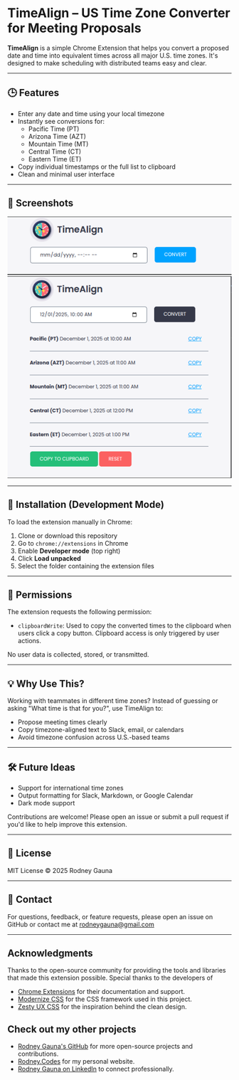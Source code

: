 # TimeAlign – US Time Zone Converter for Meeting Proposals

**TimeAlign** is a simple Chrome Extension that helps you convert a proposed date and time into equivalent times across all major U.S. time zones. It's designed to make scheduling with distributed teams easy and clear.

---

## 🕒 Features

- Enter any date and time using your local timezone
- Instantly see conversions for:
  - Pacific Time (PT)
  - Arizona Time (AZT)
  - Mountain Time (MT)
  - Central Time (CT)
  - Eastern Time (ET)
- Copy individual timestamps or the full list to clipboard
- Clean and minimal user interface

---

## 📸 Screenshots

![TimeAlign Screenshot - Launch](screenshots/TimeAlign_01.png)
![TimeAlign Screenshot - Converted Times](screenshots/TimeAlign_02.png)

---

## 🚀 Installation (Development Mode)

To load the extension manually in Chrome:

1. Clone or download this repository
2. Go to `chrome://extensions` in Chrome
3. Enable **Developer mode** (top right)
4. Click **Load unpacked**
5. Select the folder containing the extension files

---

## 🔐 Permissions

The extension requests the following permission:

- `clipboardWrite`: Used to copy the converted times to the clipboard when users click a copy button. Clipboard access is only triggered by user actions.

No user data is collected, stored, or transmitted.

---

## 💡 Why Use This?

Working with teammates in different time zones? Instead of guessing or asking "What time is that for you?", use TimeAlign to:

- Propose meeting times clearly
- Copy timezone-aligned text to Slack, email, or calendars
- Avoid timezone confusion across U.S.-based teams

---

## 🛠️ Future Ideas

- Support for international time zones
- Output formatting for Slack, Markdown, or Google Calendar
- Dark mode support

Contributions are welcome! Please open an issue or submit a pull request if you'd like to help improve this extension.

---

## 📃 License

MIT License
© 2025 Rodney Gauna

---

## 📧 Contact

For questions, feedback, or feature requests, please open an issue on GitHub or contact me at <rodneygauna@gmail.com>

---

## Acknowledgments

Thanks to the open-source community for providing the tools and libraries that made this extension possible. Special thanks to the developers of

- [Chrome Extensions](https://developer.chrome.com/docs/extensions/mv3/getstarted/) for their documentation and support.
- [Modernize CSS](https://modernizecss.com/) for the CSS framework used in this project.
- [Zesty UX CSS](http://zestyux.com/) for the inspiration behind the clean design.

## Check out my other projects

- [Rodney Gauna's GitHub](https://github.com/rodneygauna) for more open-source projects and contributions.
- [Rodney.Codes](http://rodney.codes) for my personal website.
- [Rodney Gauna on LinkedIn](https://www.linkedin.com/in/rodneygauna) to connect professionally.
